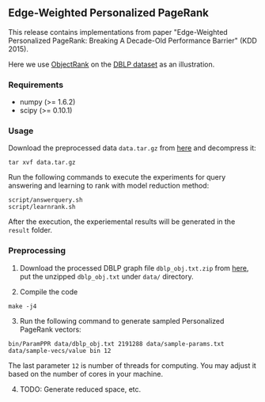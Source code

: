 ## Edge-Weighted Personalized PageRank

This release contains implementations from paper
"Edge-Weighted Personalized PageRank: Breaking A Decade-Old Performance Barrier" (KDD 2015).

Here we use [ObjectRank](http://www.vldb.org/conf/2004/RS15P2.PDF) on the [DBLP dataset](http://cs.aminer.org/citation) as an illustration.


### Requirements
* numpy (>= 1.6.2)
* scipy (>= 0.10.1)

### Usage
Download the preprocessed data `data.tar.gz` from [here](https://drive.google.com/folderview?id=0B91zl_48PQe1fm9kVjVna0NReFVDTEVCZ1p1RnB2WW9tTml2WWJSTWktSUF0NlR4T0h1NjA&usp=sharing) and decompress it:
```
tar xvf data.tar.gz
```

Run the following commands to execute the experiments for query answering and learning to rank with model reduction method:
```
script/answerquery.sh
script/learnrank.sh
```

After the execution, the experiemental results will be generated in the ```result``` folder.


### Preprocessing

1. Download the processed DBLP graph file `dblp_obj.txt.zip` from [here](https://drive.google.com/folderview?id=0B91zl_48PQe1fm9kVjVna0NReFVDTEVCZ1p1RnB2WW9tTml2WWJSTWktSUF0NlR4T0h1NjA&usp=sharing), put the unzipped `dblp_obj.txt` under `data/` directory.

2. Compile the code 
```
make -j4
```

3. Run the following command to generate sampled Personalized PageRank vectors:
```
bin/ParamPPR data/dblp_obj.txt 2191288 data/sample-params.txt data/sample-vecs/value bin 12
```
The last parameter `12` is number of threads for computing. You may adjust it based on the number of cores in your machine.

4. TODO: Generate reduced space, etc. 

